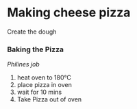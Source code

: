 # Making cheese pizza 

Create the dough 

### Baking the Pizza 
_Philines job_ 
1. heat oven to 180°C
2. place pizza in oven 
3. wait for 10 mins
4. Take Pizza out of oven
